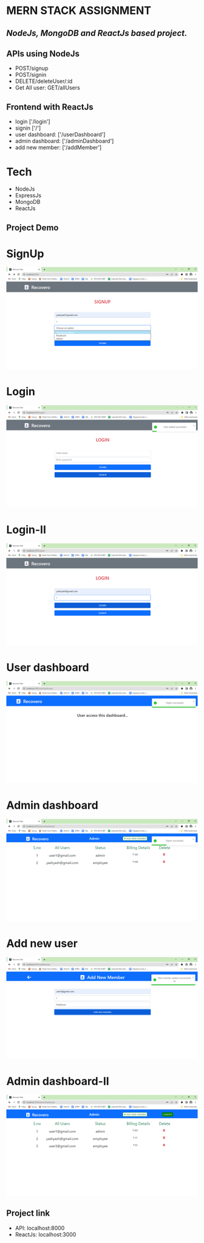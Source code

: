 # MERN STACK ASSIGNMENT

## _NodeJs, MongoDB and ReactJs based project._

## APIs using NodeJs
- POST/signup
- POST/signin
- DELETE/deleteUser/:id
- Get All user: GET/allUsers

## Frontend with ReactJs
- login ['/login']
- signin ['/']
- user dashboard: ['/userDashboard']
- admin dashboard: ['/adminDashboard']
- add new member: ['/addMember']

# Tech
- NodeJs
- ExpressJs
- MongoDB
- ReactJs

## Project Demo


# SignUp
![image](https://github.com/Yashaswi-Anand/RecoveroTask/blob/master/screenshots/one.png)

# Login
![image](https://github.com/Yashaswi-Anand/RecoveroTask/blob/master/screenshots/two.png)

# Login-II
![image](https://github.com/Yashaswi-Anand/RecoveroTask/blob/master/screenshots/three.png)

# User dashboard
![image](https://github.com/Yashaswi-Anand/RecoveroTask/blob/master/screenshots/four.png)

# Admin dashboard
![image](https://github.com/Yashaswi-Anand/RecoveroTask/blob/master/screenshots/five.png)

# Add new user
![image](https://github.com/Yashaswi-Anand/RecoveroTask/blob/master/screenshots/six.png)

# Admin dashboard-II
![image](https://github.com/Yashaswi-Anand/RecoveroTask/blob/master/screenshots/seven.png)




## Project link
- API: localhost:8000
- ReactJs: localhost:3000